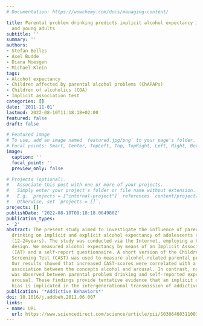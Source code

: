 ```yaml
---
# Documentation: https://wowchemy.com/docs/managing-content/

title: Parental problem drinking predicts implicit alcohol expectancy in adolescents
  and young adults
subtitle: ''
summary: ''
authors:
- Stefan Belles
- Axel Budde
- Diana Moesgen
- Michael Klein
tags:
- Alcohol expectancy
- Children affected by parental alcohol problems (ChAPAPs)
- Children of alcoholics (COA)
- Implicit association test
categories: []
date: '2011-11-01'
lastmod: 2022-08-10T11:18:18+02:00
featured: false
draft: false

# Featured image
# To use, add an image named `featured.jpg/png` to your page's folder.
# Focal points: Smart, Center, TopLeft, Top, TopRight, Left, Right, BottomLeft, Bottom, BottomRight.
image:
  caption: ''
  focal_point: ''
  preview_only: false

# Projects (optional).
#   Associate this post with one or more of your projects.
#   Simply enter your project's folder or file name without extension.
#   E.g. `projects = ["internal-project"]` references `content/project/deep-learning/index.md`.
#   Otherwise, set `projects = []`.
projects: []
publishDate: '2022-08-10T09:18:18.064980Z'
publication_types:
- '2'
abstract: The present study aimed to investigate the influence of parental problem
  drinking on implicit and explicit alcohol expectancy of adolescents and young adults
  (12–24years). The study was conducted via the Internet, employing a between-subjects
  design. We measured alcohol expectancy by means of an Implicit Association Test
  (IAT) and a self-report questionnaire. A short version of the Children of Alcoholics
  Screening Test (CAST) was used to measure alcohol-related parental problem behavior.
  Our results showed that increased CAST-scores were correlated with a stronger implicit
  association between the concepts alcohol and arousal. In contrast, no such relationship
  was observed between parental problem drinking and self-reported expectancy of alcohol
  arousal. These findings provide tentative evidence that an implicit cognitive processing
  bias is implicated in the intergenerational transmission of addictive behaviors.
publication: '*Addictive Behaviors*'
doi: 10.1016/j.addbeh.2011.06.007
links:
- name: URL
  url: https://www.sciencedirect.com/science/article/pii/S0306460311001870
---
```

